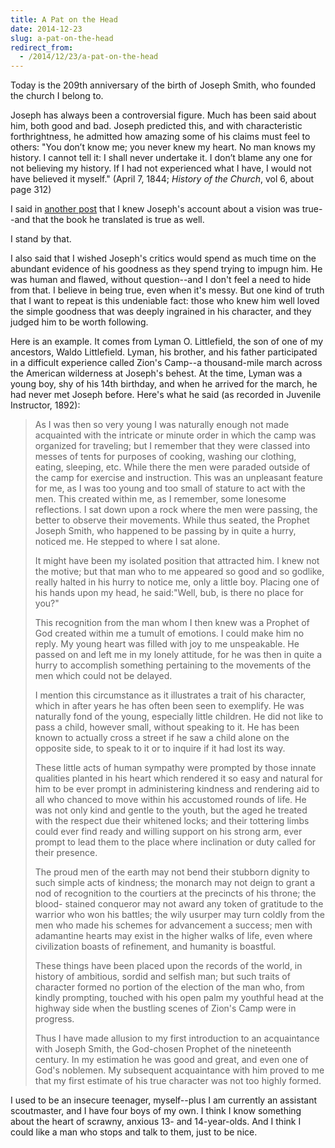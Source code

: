 ```yaml
---
title: A Pat on the Head
date: 2014-12-23
slug: a-pat-on-the-head
redirect_from:
  - /2014/12/23/a-pat-on-the-head
---
```


Today is the 209th anniversary of the birth of Joseph Smith, who founded the church I belong to.

Joseph has always been a controversial figure. Much has been said about him, both good and bad. Joseph predicted this, and with characteristic forthrightness, he admitted how amazing some of his claims must feel to others: "You don’t know me; you never knew my heart. No man knows my history. I cannot tell it: I shall never undertake it. I don’t blame any one for not believing my history. If I had not experienced what I have, I would not have believed it myself." (April 7, 1844; <em>History of the Church</em>, vol 6, about page 312)

I said in <a title="What I Believe" href="what-i-believe">another post</a> that I knew Joseph's account about a vision was true--and that the book he translated is true as well.

I stand by that.

I also said that I wished Joseph's critics would spend as much time on the abundant evidence of his goodness as they spend trying to impugn him. He was human and flawed, without question--and I don't feel a need to hide from that. I believe in being true, even when it's messy. But one kind of truth that I want to repeat is this undeniable fact: those who knew him well loved the simple goodness that was deeply ingrained in his character, and they judged him to be worth following.

Here is an example. It comes from Lyman O. Littlefield, the son of one of my ancestors, Waldo Littlefield. Lyman, his brother, and his father participated in a difficult experience called Zion's Camp--a thousand-mile march across the American wilderness at Joseph's behest. At the time, Lyman was a young boy, shy of his 14th birthday, and when he arrived for the march, he had never met Joseph before. Here's what he said (as recorded in Juvenile Instructor, 1892):
<blockquote>As I was then so very young I was naturally enough not made acquainted with the intricate or minute order in which the camp was organized for traveling; but I remember that they were classed into messes of tents for purposes of cooking, washing our clothing, eating, sleeping, etc. While there the men were paraded outside of the camp for exercise and instruction. This was an unpleasant feature for me, as I was too young and too small of stature to act with the men. This created within me, as I remember, some lonesome reflections. I sat down upon a rock where the men were passing, the better to observe their movements. While thus seated, the Prophet Joseph Smith, who happened to be passing by in quite a hurry, noticed me. He stepped to where I sat alone.

It might have been my isolated position that attracted him. I knew not the motive; but that man who to me appeared so good and so godlike, really halted in his hurry to notice me, only a little boy. Placing one of his hands upon my head, he said:"Well, bub, is there no place for you?"

This recognition from the man whom I then knew was a Prophet of God created within me a tumult of emotions. I could make him no reply. My young heart was filled with joy to me unspeakable. He passed on and left me in my lonely attitude, for he was then in quite a hurry to accomplish something pertaining to the movements of the men which could not be delayed.

I mention this circumstance as it illustrates a trait of his character, which in after years he has often been seen to exemplify. He was naturally fond of the young, especially little children. He did not like to pass a child, however small, without speaking to it. He has been known to actually cross a street if he saw a child alone on the opposite side, to speak to it or to inquire if it had lost its way.

These little acts of human sympathy were prompted by those innate qualities planted in his heart which rendered it so easy and natural for him to be ever prompt in administering kindness and rendering aid to all who chanced to move within his accustomed rounds of life. He was not only kind and gentle to the youth, but the aged he treated with the respect due their
whitened locks; and their tottering limbs could ever find ready and willing support on his strong arm, ever prompt to lead them to the place where inclination or duty called for their presence.

The proud men of the earth may not bend their stubborn dignity to such simple acts of kindness; the monarch may not deign to grant a nod of recognition to the courtiers at the precincts of his throne; the blood- stained conqueror may not award any token of gratitude to the warrior who won his battles; the wily usurper may turn coldly from the men who made his schemes for advancement a success; men with adamantine hearts may exist in the higher walks of life, even where civilization boasts of refinement, and humanity is boastful.

These things have been placed upon the records of the world, in history of ambitious, sordid and selfish man; but such traits of character formed no portion of the election of the man who, from kindly prompting, touched with his open palm my youthful head at the highway side when the bustling scenes of Zion's Camp were in progress.

Thus I have made allusion to my first introduction to an acquaintance with Joseph Smith, the God-chosen Prophet of the nineteenth century. In my estimation he was good and great, and even one of God's noblemen. My subsequent acquaintance with him proved to me that my first estimate of his true character was not too highly formed.</blockquote>
I used to be an insecure teenager, myself--plus I am currently an assistant scoutmaster, and I have four boys of my own. I think I know something about the heart of scrawny, anxious 13- and 14-year-olds. And I think I could like a man who stops and talk to them, just to be nice.